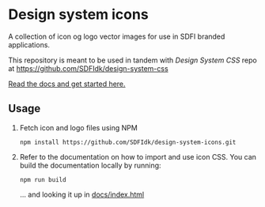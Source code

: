 # Design system icons

A collection of icon og logo vector images for use in SDFI branded applications.

This repository is meant to be used in tandem with *Design System CSS* repo at https://github.com/SDFIdk/design-system-css

[Read the docs and get started here.](https://sdfidk.github.io/design-system-icons/)

## Usage

1. Fetch icon and logo files using NPM
   ```
   npm install https://github.com/SDFIdk/design-system-icons.git
   ```
2. Refer to the documentation on how to import and use icon CSS.
   You can build the documentation locally by running:
   ```
   npm run build
   ```
   ... and looking it up in [docs/index.html](docs/index.html)

